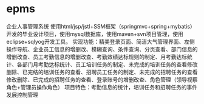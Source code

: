 # epms
企业人事管理系统
使用html/jsp/jstl+SSM框架（springmvc+spring+mybatis）开发的毕业设计项目，使用mysql数据库，使用maven+svn项目管理，使用eclipse+sqlyog开发工具。
实现功能：精美登录页面、简洁大气管理界面、左侧操作导航、企业员工信息的增删改、模糊查询、条件查询、分页查看、部门信息的增删改查、员工考勤信息的增删改查、考勤效绩达标规则的制定、月考勤达标统计、各部门月考勤达标统计、员工培训任务的制定、未完成的培训任务的查看修改删除、已完结的培训任务的查看、招聘员工任务的制定、未完成的招聘任务的查看修改删除、已完成的招聘任务的查看、登录账号的增删改查、角色管理（领导视察角色+管理员操作角色）
项目特色：考勤信息的统计，培训任务和招聘任务的事件发展控制管理
